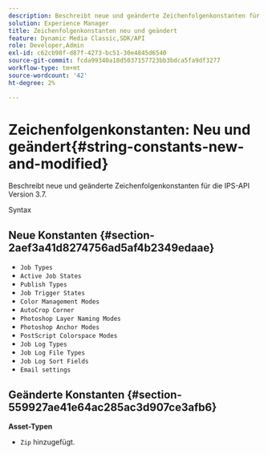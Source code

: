 ```yaml
---
description: Beschreibt neue und geänderte Zeichenfolgenkonstanten für die IPS-API Version 3.7.
solution: Experience Manager
title: Zeichenfolgenkonstanten neu und geändert
feature: Dynamic Media Classic,SDK/API
role: Developer,Admin
exl-id: c62cb98f-d87f-4273-bc51-30e4845d6540
source-git-commit: fcda99340a18d5037157723bb3bdca5fa9df3277
workflow-type: tm+mt
source-wordcount: '42'
ht-degree: 2%

---
```


# Zeichenfolgenkonstanten: Neu und geändert{#string-constants-new-and-modified}

Beschreibt neue und geänderte Zeichenfolgenkonstanten für die IPS-API Version 3.7.

Syntax

## Neue Konstanten {#section-2aef3a41d8274756ad5af4b2349edaae}

* `Job Types`
* `Active Job States`
* `Publish Types`
* `Job Trigger States`
* `Color Management Modes`
* `AutoCrop Corner`
* `Photoshop Layer Naming Modes`
* `Photoshop Anchor Modes`
* `PostScript Colorspace Modes`
* `Job Log Types`
* `Job Log File Types`
* `Job Log Sort Fields`
* `Email settings`

## Geänderte Konstanten {#section-559927ae41e64ac285ac3d907ce3afb6}

**Asset-Typen**

* `Zip` hinzugefügt.
